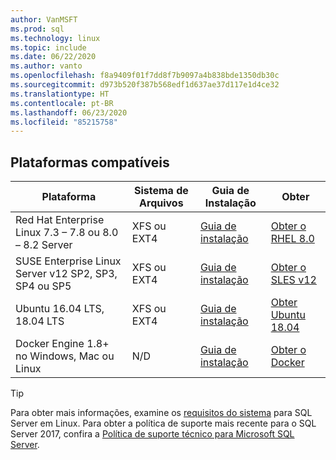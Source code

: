 ```yaml
---
author: VanMSFT
ms.prod: sql
ms.technology: linux
ms.topic: include
ms.date: 06/22/2020
ms.author: vanto
ms.openlocfilehash: f8a9409f01f7dd8f7b9097a4b838bde1350db30c
ms.sourcegitcommit: d973b520f387b568edf1d637ae37d117e1d4ce32
ms.translationtype: HT
ms.contentlocale: pt-BR
ms.lasthandoff: 06/23/2020
ms.locfileid: "85215758"
---
```

## <a name="supported-platforms"></a>Plataformas compatíveis

| Plataforma | Sistema de Arquivos | Guia de Instalação | Obter |
|-----|-----|-----|-----|
| Red Hat Enterprise Linux 7.3 – 7.8 ou 8.0 – 8.2 Server | XFS ou EXT4 | [Guia de instalação](../linux/quickstart-install-connect-red-hat.md) | [Obter o RHEL 8.0](https://access.redhat.com/products/red-hat-enterprise-linux/evaluation) |
| SUSE Enterprise Linux Server v12 SP2, SP3, SP4 ou SP5 | XFS ou EXT4 | [Guia de instalação](../linux/quickstart-install-connect-suse.md) | [Obter o SLES v12](https://www.suse.com/products/server) |
| Ubuntu 16.04 LTS, 18.04 LTS | XFS ou EXT4 | [Guia de instalação](../linux/quickstart-install-connect-ubuntu.md) | [Obter Ubuntu 18.04](http://releases.ubuntu.com/bionic/) |
| Docker Engine 1.8+ no Windows, Mac ou Linux | N/D | [Guia de instalação](../linux/quickstart-install-connect-docker.md) | [Obter o Docker](https://www.docker.com/get-started) |

> [!TIP]
> Para obter mais informações, examine os [requisitos do sistema](../linux/sql-server-linux-setup.md#system) para SQL Server em Linux. Para obter a política de suporte mais recente para o SQL Server 2017, confira a [Política de suporte técnico para Microsoft SQL Server](https://support.microsoft.com/help/4047326/support-policy-for-microsoft-sql-server).